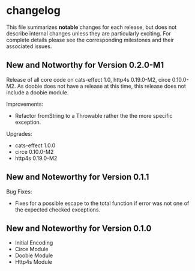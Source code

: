 # changelog

This file summarizes **notable** changes for each release, but does not describe internal changes unless they are particularly exciting. For complete details please see the corresponding milestones and their associated issues.

## New and Notworthy for Version 0.2.0-M1

Release of all core code on cats-effect 1.0, http4s 0.19.0-M2, circe 0.10.0-M2. As doobie
does not have a release at this time, this release does not include a doobie module.

Improvements:

- Refactor fromString to a Throwable rather the the more specific exception.

Upgrades:

- cats-effect 1.0.0
- circe 0.10.0-M2
- http4s 0.19.0-M2

## New and Noteworthy for Version 0.1.1

Bug Fixes:

- Fixes for a possible escape to the total function if error was not one of the expected checked exceptions.

## New and Noteworthy for Version 0.1.0

- Initial Encoding
- Circe Module
- Doobie Module
- Http4s Module
